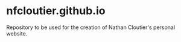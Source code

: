# nfcloutier.github.io

Repository to be used for the creation of Nathan Cloutier's personal website.